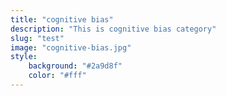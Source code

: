 ```yaml
---
title: "cognitive bias"
description: "This is cognitive bias category"
slug: "test"
image: "cognitive-bias.jpg"
style:
    background: "#2a9d8f"
    color: "#fff"
---
```

